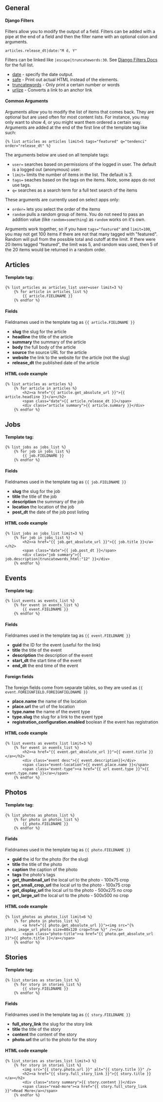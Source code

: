 ## General 

#### Django Filters
Filters allow you to modify the output of a field. Filters can be added with a pipe at the end of a field and then the filter name with an optional colon and arguments.

    articles.release_dt|date:"M d, Y"

Filters can be linked like `|escape|truncatewords:30`. See [Django Filters Docs](http://docs.djangoproject.com/en/dev/ref/templates/builtins/?from=olddocs#built-in-filter-reference) for the full list.

-  [date](http://docs.djangoproject.com/en/dev/ref/templates/builtins/?from=olddocs#date) - specify the date output.
-  [safe](http://docs.djangoproject.com/en/dev/ref/templates/builtins/?from=olddocs#safe) - Print out actual HTML instead of the elements.
-  [truncatewords](http://docs.djangoproject.com/en/dev/ref/templates/builtins/?from=olddocs#truncatewords) - Only print a certain number or words
-  [urlize](http://docs.djangoproject.com/en/dev/ref/templates/builtins/?from=olddocs#urlize) - Converts a link to an anchor link

#### Common Arguments

Arguments allow you to modify the list of items that comes back. They are optional but are used often for most content lists. For instance, you may only want to show 4, or you might want them ordered a certain way. Arguments are added at the end of the first line of the template tag like such:

    {% list articles as articles limit=5 tags="featured" q="tendenci" order="release_dt" %}
    
The arguments below are used on all template tags:

- `user=` searches based on permissions of the logged in user. The default is a logged out (anonymous) user.
- `limit=` limits the number of items in the list. The default is 3.
- `tags=` seaches based on the tags on the items. Note, some apps do not use tags.
- `q=` searches as a search term for a full text search of the items

These arguments are currently used on select apps only:

- `order=` lets you select the order of the items
- `random` pulls a random group of items. You do not need to pass an addition value (like `random=something`) as `random` works on it's own.

Arguments work together, so if you have `tags="featured"` and `limit=100`, you may not get 100 items if there are not that many tagged with "featured". Random will pull from the possible total and cutoff at the limit. If there were 20 items tagged "featured", the limit was 5, and random was used, then 5 of the 20 items would be returned in a random order. 


## Articles

#### Template tag:
    {% list_articles as articles_list user=user limit=3 %}
        {% for article in articles_list %}
            {{ article.FIELDNAME }}
        {% endfor %}

#### Fields
Fieldnames used in the template tag as `{{ article.FIELDNAME }}`

- **slug** the slug for the article
- **headline** the title of the article
- **summary** the summary of the article
- **body** the full body of the article
- **source** the source URL for the article
- **website** the link to the website for the article (not the slug)
- **release_dt** the published date of the article

#### HTML code example

    {% list_articles as articles %}
        {% for article in articles %}
            <h2><a href="{{ article.get_absolute_url }}">{{ article.headline }}</a></h2>
            <span class="date">{{ article.release_dt }}</span>
            <div class="article summary">{{ article.summary }}</div>
        {% endfor %}
                
## Jobs

#### Template tag:
    {% list_jobs as jobs_list %}
        {% for job in jobs_list %}
            {{ job.FIELDNAME }}
        {% endfor %}

#### Fields
Fieldnames used in the template tag as `{{ job.FIELDNAME }}`

- **slug** the slug for the job
- **title** the title of the job
- **description** the summary of the job
- **location** the location of the job
- **post_dt** the date of the job post listing

#### HTML code example

    {% list_jobs as jobs_list limit=3 %}
        {% for job in jobs_list %}
            <h2><a href="{{ job.get_absolute_url }}">{{ job.title }}</a></h2>
            <span class="date">{{ job.post_dt }}</span>
            <div class="job summary">{{ job.description|truncatewords_html:"12" }}</div>
        {% endfor %}
            
## Events

#### Template tag:
    {% list_events as events_list %}
        {% for event in events_list %}
            {{ event.FIELDNAME }}
        {% endfor %}

#### Fields
Fieldnames used in the template tag as `{{ event.FIELDNAME }}`

- **guid** the ID for the event (useful for the link)
- **title** the title of the event
- **description** the description of the event
- **start_dt** the start time of the event
- **end_dt** the end time of the event

#### Foreign fields
The foreign fields come from separate tables, so they are used as `{{ event.FOREIGNFIELD.FOREIGNFIELDNAME }}`

- **place.name** the name of the location
- **place.url** the url of the location
- **type.name** the name of the event type
- **type.slug** the slug for a link to the event type
- **registration_configuration.enabled** boolean if the event has registration

#### HTML code example

    {% list_events as events_list limit=3 %}
        {% for event in events_list %}
            <h2><a href="{{ event.get_absolute_url }}">{{ event.title }}</a></h2>
            <div class="event desc">{{ event.description}}</div>
            <span class="event-location">{{ event.place.name }}</span>
            <span class="event-type"><a href="{{ url event.type }}">{{ event.type.name }}</a></span>
        {% endfor %}

## Photos

#### Template tag:
    {% list_photos as photos_list %}
        {% for photo in photos_list %}
            {{ photo.FIELDNAME }}
        {% endfor %}

#### Fields
Fieldnames used in the template tag as `{{ photo.FIELDNAME }}`

-  **guid** the id for the photo (for the slug)
-  **title** the title of the photo
-  **caption** the caption of the photo
-  **tags** the photo's tags
-  **get\_thumbnail\_url** the local url to the photo - 100x75 crop
-  **get\_small\_crop\_url** the local url to the photo - 100x75 crop
-  **get\_display\_url** the local url to the photo - 500x275 no crop
-  **get\_large\_url** the local url to the photo - 500x500 no crop

#### HTML code example

    {% list_photos as photos_list limit=6 %}
        {% for photo in photos_list %}
            <a href="{{ photo.get_absolute_url }}"><img src="{% photo_image_url photo size=80x120 crop=True %}" /></a>
            <span class="photo-title"><a href="{{ photo.get_absolute_url }}">{{ photo.title }}</a></span>
        {% endfor %}

## Stories

#### Template tag:
    {% list_stories as stories_list %}
        {% for story in stories_list %}
            {{ story.FIELDNAME }}
        {% endfor %}

#### Fields
Fieldnames used in the template tag as `{{ story.FIELDNAME }}`

- **full\_story\_link** the slug for the story link
- **title** the title of the story
- **content** the content of the story
- **photo.url** the url to the photo for the story

#### HTML code example

    {% list_stories as stories_list limit=3 %}
        {% for story in stories_list %}
            <img src="{{ story.photo.url }}" alt="{{ story.title }}" />
            <h2><a href="{{ story.full_story_link }}">{{ story.title }}</a></h2>
            <div class="story summary">{{ story.content }}</div>
            <span class="read-more"><a href="{{ story.full_story_link }}">Read More</a></span>
        {% endfor %}
